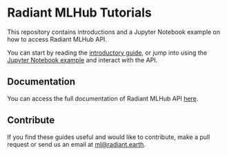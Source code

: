 # Radiant MLHub Tutorials

This repository contains introductions and a Jupyter Notebook example on how to access Radiant MLHub API.

You can start by reading the [introductory guide](RadiantMLHub-intro.pdf), or jump into using the [Jupyter Notebook example](notebooks/) and interact with the API. 

## Documentation
You can access the full documentation of Radiant MLHub API [here](http://docs.mlhub.earth). 

## Contribute
If you find these guides useful and would like to contribute, make a pull request or send us an email at ml@radiant.earth.
